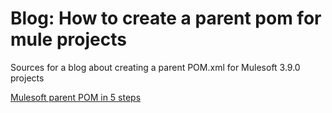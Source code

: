 # Blog: How to create a parent pom for mule projects
Sources for a blog about creating a parent POM.xml for Mulesoft 3.9.0 projects

[Mulesoft parent POM in 5 steps](https://hybrit.org)
